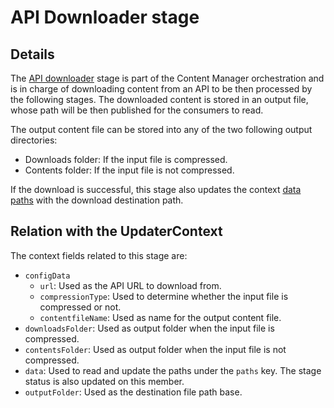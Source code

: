 # API Downloader stage

## Details

The [API downloader](../../src/components/APIDownloader.hpp) stage is part of the Content Manager orchestration and is in charge of downloading content from an API to be then processed by the following stages. The downloaded content is stored in an output file, whose path will be then published for the consumers to read.

The output content file can be stored into any of the two following output directories:
- Downloads folder: If the input file is compressed.
- Contents folder: If the input file is not compressed.

If the download is successful, this stage also updates the context [data paths](../../src/components/updaterContext.hpp) with the download destination path.

## Relation with the UpdaterContext

The context fields related to this stage are:

- `configData`
  + `url`: Used as the API URL to download from.
  + `compressionType`: Used to determine whether the input file is compressed or not.
  + `contentfileName`: Used as name for the output content file.
- `downloadsFolder`: Used as output folder when the input file is compressed.
- `contentsFolder`: Used as output folder when the input file is not compressed.
- `data`: Used to read and update the paths under the `paths` key. The stage status is also updated on this member.
- `outputFolder`: Used as the destination file path base.

